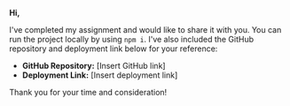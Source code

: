 **Hi,**

I've completed my assignment and would like to share it with you. You can run the project locally by using `npm i`. I've also included the GitHub repository and deployment link below for your reference:

- **GitHub Repository:** [Insert GitHub link]
- **Deployment Link:** [Insert deployment link]

Thank you for your time and consideration!
